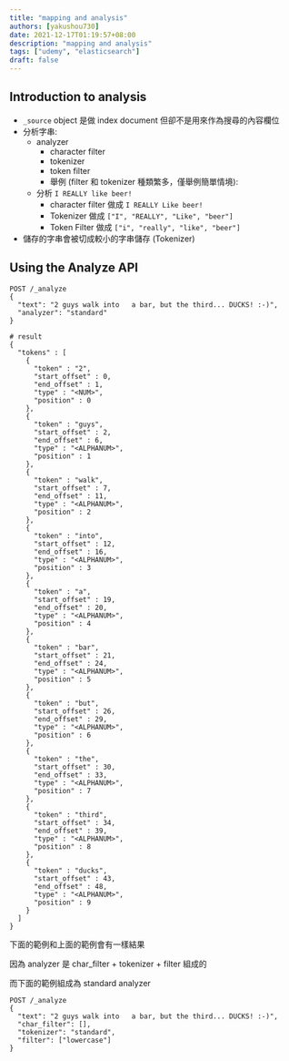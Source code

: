 ```yaml
---
title: "mapping and analysis"
authors: [yakushou730]
date: 2021-12-17T01:19:57+08:00
description: "mapping and analysis"
tags: ["udemy", "elasticsearch"]
draft: false
---
```


## Introduction to analysis
- `_source` object 是做 index document 但卻不是用來作為搜尋的內容欄位
- 分析字串:
  - analyzer
    - character filter
    - tokenizer
    - token filter
    - 舉例 (filter 和 tokenizer 種類繁多，僅舉例簡單情境):
  - 分析 `I REALLY like beer!`
    - character filter 做成 `I REALLY Like beer!`
    - Tokenizer 做成 `["I", "REALLY", "Like", "beer"]`
    - Token Filter 做成 `["i", "really", "like", "beer"]`
- 儲存的字串會被切成較小的字串儲存 (Tokenizer)

## Using the Analyze API

```
POST /_analyze
{
  "text": "2 guys walk into   a bar, but the third... DUCKS! :-)",
  "analyzer": "standard"
}

# result
{
  "tokens" : [
    {
      "token" : "2",
      "start_offset" : 0,
      "end_offset" : 1,
      "type" : "<NUM>",
      "position" : 0
    },
    {
      "token" : "guys",
      "start_offset" : 2,
      "end_offset" : 6,
      "type" : "<ALPHANUM>",
      "position" : 1
    },
    {
      "token" : "walk",
      "start_offset" : 7,
      "end_offset" : 11,
      "type" : "<ALPHANUM>",
      "position" : 2
    },
    {
      "token" : "into",
      "start_offset" : 12,
      "end_offset" : 16,
      "type" : "<ALPHANUM>",
      "position" : 3
    },
    {
      "token" : "a",
      "start_offset" : 19,
      "end_offset" : 20,
      "type" : "<ALPHANUM>",
      "position" : 4
    },
    {
      "token" : "bar",
      "start_offset" : 21,
      "end_offset" : 24,
      "type" : "<ALPHANUM>",
      "position" : 5
    },
    {
      "token" : "but",
      "start_offset" : 26,
      "end_offset" : 29,
      "type" : "<ALPHANUM>",
      "position" : 6
    },
    {
      "token" : "the",
      "start_offset" : 30,
      "end_offset" : 33,
      "type" : "<ALPHANUM>",
      "position" : 7
    },
    {
      "token" : "third",
      "start_offset" : 34,
      "end_offset" : 39,
      "type" : "<ALPHANUM>",
      "position" : 8
    },
    {
      "token" : "ducks",
      "start_offset" : 43,
      "end_offset" : 48,
      "type" : "<ALPHANUM>",
      "position" : 9
    }
  ]
}
```

下面的範例和上面的範例會有一樣結果

因為 analyzer 是 char_filter + tokenizer + filter 組成的

而下面的範例組成為 standard analyzer
```
POST /_analyze
{
  "text": "2 guys walk into   a bar, but the third... DUCKS! :-)",
  "char_filter": [],
  "tokenizer": "standard",
  "filter": ["lowercase"]
}
```
